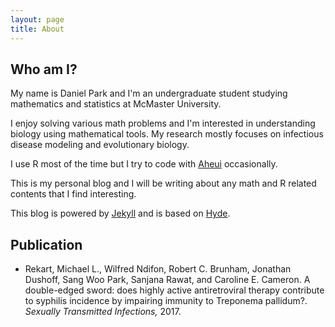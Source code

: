 ```yaml
---
layout: page
title: About
---
```


Who am I?
----

My name is Daniel Park and I'm an undergraduate student studying mathematics and statistics at McMaster University.

I enjoy solving various math problems and I'm interested in understanding biology using mathematical tools. My research mostly focuses on infectious disease modeling and evolutionary biology.

I use R most of the time but I try to code with [Aheui](https://esolangs.org/wiki/Aheui) occasionally.

This is my personal blog and I will be writing about any math and R related contents that I find interesting.

This blog is powered by [Jekyll](https://jekyllrb.com/) and is based on [Hyde](http://hyde.getpoole.com/).

Publication
----

* Rekart, Michael L., Wilfred Ndifon, Robert C. Brunham, Jonathan Dushoff, Sang Woo Park, Sanjana Rawat, and Caroline E. Cameron. A double-edged sword: does highly active antiretroviral therapy contribute to syphilis incidence by impairing immunity to Treponema pallidum?. *Sexually Transmitted Infections,* 2017.
